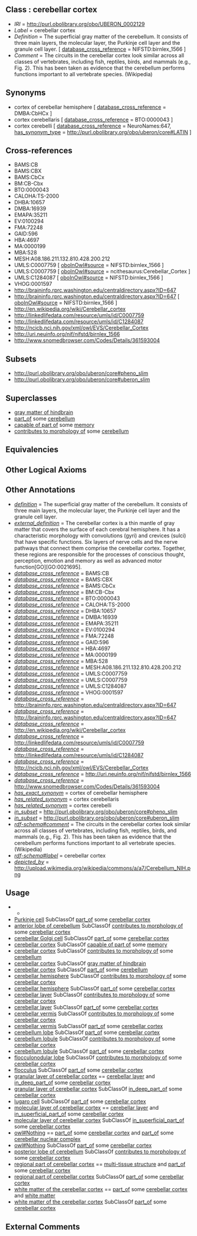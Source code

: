 
## Class : cerebellar cortex

 * *IRI* = http://purl.obolibrary.org/obo/UBERON_0002129
 * *Label* = cerebellar cortex
 * *Definition* = The superficial gray matter of the cerebellum. It consists of three main layers, the molecular layer, the Purkinje cell layer and the granule cell layer. [ [database_cross_reference](../../ef/oboInOwl#hasDbXref.md) = NIFSTD:birnlex_1566 ]
 * *Comment* = The circuits in the cerebellar cortex look similar across all classes of vertebrates, including fish, reptiles, birds, and mammals (e.g., Fig. 2). This has been taken as evidence that the cerebellum performs functions important to all vertebrate species. (Wikipedia)

## Synonyms

 * cortex of cerebellar hemisphere [ [database_cross_reference](../../ef/oboInOwl#hasDbXref.md) = DMBA:CbHCx ]
 * cortex cerebellaris [ [database_cross_reference](../../ef/oboInOwl#hasDbXref.md) = BTO:0000043 ]
 * cortex cerebelli [ [database_cross_reference](../../ef/oboInOwl#hasDbXref.md) = NeuroNames:647, [has_synonym_type](../../pe/oboInOwl#hasSynonymType.md) = http://purl.obolibrary.org/obo/uberon/core#LATIN ]

## Cross-references

 * BAMS:CB
 * BAMS:CBX
 * BAMS:CbCx
 * BM:CB-Cbx
 * BTO:0000043
 * CALOHA:TS-2000
 * DHBA:10657
 * DMBA:16939
 * EMAPA:35211
 * EV:0100294
 * FMA:72248
 * GAID:596
 * HBA:4697
 * MA:0000199
 * MBA:528
 * MESH:A08.186.211.132.810.428.200.212
 * UMLS:C0007759 [ [oboInOwl#source](../../ce/oboInOwl#source.md) = NIFSTD:birnlex_1566 ]
 * UMLS:C0007759 [ [oboInOwl#source](../../ce/oboInOwl#source.md) = ncithesaurus:Cerebellar_Cortex ]
 * UMLS:C1284087 [ [oboInOwl#source](../../ce/oboInOwl#source.md) = NIFSTD:birnlex_1566 ]
 * VHOG:0001597
 * http://braininfo.rprc.washington.edu/centraldirectory.aspx?ID=647
 * http://braininfo.rprc.washington.edu/centraldirectory.aspx?ID=647 [ [oboInOwl#source](../../ce/oboInOwl#source.md) = NIFSTD:birnlex_1566 ]
 * http://en.wikipedia.org/wiki/Cerebellar_cortex
 * http://linkedlifedata.com/resource/umls/id/C0007759
 * http://linkedlifedata.com/resource/umls/id/C1284087
 * http://ncicb.nci.nih.gov/xml/owl/EVS/Cerebellar_Cortex
 * http://uri.neuinfo.org/nif/nifstd/birnlex_1566
 * http://www.snomedbrowser.com/Codes/Details/361593004

## Subsets

 * http://purl.obolibrary.org/obo/uberon/core#pheno_slim
 * http://purl.obolibrary.org/obo/uberon/core#uberon_slim

## Superclasses

 * [gray matter of hindbrain](../../UBERON/63/UBERON_0019263.md)
 * [part_of](../../BFO/50/BFO_0000050.md) some [cerebellum](../../UBERON/37/UBERON_0002037.md)
 * [capable of part of](../../RO/16/RO_0002216.md) some [memory](../../GO/13/GO_0007613.md)
 * [contributes to morphology of](../../RO/33/RO_0002433.md) some [cerebellum](../../UBERON/37/UBERON_0002037.md)

## Equivalencies


## Other Logical Axioms


## Other Annotations

 * *[definition](../../IAO/15/IAO_0000115.md)* = The superficial gray matter of the cerebellum. It consists of three main layers, the molecular layer, the Purkinje cell layer and the granule cell layer.
 * *[external_definition](../../UBPROP/01/UBPROP_0000001.md)* = The cerebellar cortex is a thin mantle of gray matter that covers the surface of each cerebral hemisphere. It has a characteristic morphology with convolutions (gyri) and crevices (sulci) that have specific functions. Six layers of nerve cells and the nerve pathways that connect them comprise the cerebellar cortex. Together, these regions are responsible for the processes of conscious thought, perception, emotion and memory as well as advanced motor function[GO][GO:0021695].
 * *[database_cross_reference](../../ef/oboInOwl#hasDbXref.md)* = BAMS:CB
 * *[database_cross_reference](../../ef/oboInOwl#hasDbXref.md)* = BAMS:CBX
 * *[database_cross_reference](../../ef/oboInOwl#hasDbXref.md)* = BAMS:CbCx
 * *[database_cross_reference](../../ef/oboInOwl#hasDbXref.md)* = BM:CB-Cbx
 * *[database_cross_reference](../../ef/oboInOwl#hasDbXref.md)* = BTO:0000043
 * *[database_cross_reference](../../ef/oboInOwl#hasDbXref.md)* = CALOHA:TS-2000
 * *[database_cross_reference](../../ef/oboInOwl#hasDbXref.md)* = DHBA:10657
 * *[database_cross_reference](../../ef/oboInOwl#hasDbXref.md)* = DMBA:16939
 * *[database_cross_reference](../../ef/oboInOwl#hasDbXref.md)* = EMAPA:35211
 * *[database_cross_reference](../../ef/oboInOwl#hasDbXref.md)* = EV:0100294
 * *[database_cross_reference](../../ef/oboInOwl#hasDbXref.md)* = FMA:72248
 * *[database_cross_reference](../../ef/oboInOwl#hasDbXref.md)* = GAID:596
 * *[database_cross_reference](../../ef/oboInOwl#hasDbXref.md)* = HBA:4697
 * *[database_cross_reference](../../ef/oboInOwl#hasDbXref.md)* = MA:0000199
 * *[database_cross_reference](../../ef/oboInOwl#hasDbXref.md)* = MBA:528
 * *[database_cross_reference](../../ef/oboInOwl#hasDbXref.md)* = MESH:A08.186.211.132.810.428.200.212
 * *[database_cross_reference](../../ef/oboInOwl#hasDbXref.md)* = UMLS:C0007759
 * *[database_cross_reference](../../ef/oboInOwl#hasDbXref.md)* = UMLS:C0007759
 * *[database_cross_reference](../../ef/oboInOwl#hasDbXref.md)* = UMLS:C1284087
 * *[database_cross_reference](../../ef/oboInOwl#hasDbXref.md)* = VHOG:0001597
 * *[database_cross_reference](../../ef/oboInOwl#hasDbXref.md)* = http://braininfo.rprc.washington.edu/centraldirectory.aspx?ID=647
 * *[database_cross_reference](../../ef/oboInOwl#hasDbXref.md)* = http://braininfo.rprc.washington.edu/centraldirectory.aspx?ID=647
 * *[database_cross_reference](../../ef/oboInOwl#hasDbXref.md)* = http://en.wikipedia.org/wiki/Cerebellar_cortex
 * *[database_cross_reference](../../ef/oboInOwl#hasDbXref.md)* = http://linkedlifedata.com/resource/umls/id/C0007759
 * *[database_cross_reference](../../ef/oboInOwl#hasDbXref.md)* = http://linkedlifedata.com/resource/umls/id/C1284087
 * *[database_cross_reference](../../ef/oboInOwl#hasDbXref.md)* = http://ncicb.nci.nih.gov/xml/owl/EVS/Cerebellar_Cortex
 * *[database_cross_reference](../../ef/oboInOwl#hasDbXref.md)* = http://uri.neuinfo.org/nif/nifstd/birnlex_1566
 * *[database_cross_reference](../../ef/oboInOwl#hasDbXref.md)* = http://www.snomedbrowser.com/Codes/Details/361593004
 * *[has_exact_synonym](../../ym/oboInOwl#hasExactSynonym.md)* = cortex of cerebellar hemisphere
 * *[has_related_synonym](../../ym/oboInOwl#hasRelatedSynonym.md)* = cortex cerebellaris
 * *[has_related_synonym](../../ym/oboInOwl#hasRelatedSynonym.md)* = cortex cerebelli
 * *[in_subset](../../et/oboInOwl#inSubset.md)* = http://purl.obolibrary.org/obo/uberon/core#pheno_slim
 * *[in_subset](../../et/oboInOwl#inSubset.md)* = http://purl.obolibrary.org/obo/uberon/core#uberon_slim
 * *[rdf-schema#comment](../../nt/rdf-schema#comment.md)* = The circuits in the cerebellar cortex look similar across all classes of vertebrates, including fish, reptiles, birds, and mammals (e.g., Fig. 2). This has been taken as evidence that the cerebellum performs functions important to all vertebrate species. (Wikipedia)
 * *[rdf-schema#label](../../el/rdf-schema#label.md)* = cerebellar cortex
 * *[depicted_by](../../depicted/by/depicted_by.md)* = http://upload.wikimedia.org/wikipedia/commons/a/a7/Cerebellum_NIH.png

## Usage

 * -
 * [Purkinje cell](../../CL/21/CL_0000121.md) SubClassOf [part_of](../../BFO/50/BFO_0000050.md) some [cerebellar cortex](../../UBERON/29/UBERON_0002129.md)
 * [anterior lobe of cerebellum](../../UBERON/31/UBERON_0002131.md) SubClassOf [contributes to morphology of](../../RO/33/RO_0002433.md) some [cerebellar cortex](../../UBERON/29/UBERON_0002129.md)
 * [cerebellar Golgi cell](../../CL/19/CL_0000119.md) SubClassOf [part_of](../../BFO/50/BFO_0000050.md) some [cerebellar cortex](../../UBERON/29/UBERON_0002129.md)
 * [cerebellar cortex](../../UBERON/29/UBERON_0002129.md) SubClassOf [capable of part of](../../RO/16/RO_0002216.md) some [memory](../../GO/13/GO_0007613.md)
 * [cerebellar cortex](../../UBERON/29/UBERON_0002129.md) SubClassOf [contributes to morphology of](../../RO/33/RO_0002433.md) some [cerebellum](../../UBERON/37/UBERON_0002037.md)
 * [cerebellar cortex](../../UBERON/29/UBERON_0002129.md) SubClassOf [gray matter of hindbrain](../../UBERON/63/UBERON_0019263.md)
 * [cerebellar cortex](../../UBERON/29/UBERON_0002129.md) SubClassOf [part_of](../../BFO/50/BFO_0000050.md) some [cerebellum](../../UBERON/37/UBERON_0002037.md)
 * [cerebellar hemisphere](../../UBERON/45/UBERON_0002245.md) SubClassOf [contributes to morphology of](../../RO/33/RO_0002433.md) some [cerebellar cortex](../../UBERON/29/UBERON_0002129.md)
 * [cerebellar hemisphere](../../UBERON/45/UBERON_0002245.md) SubClassOf [part_of](../../BFO/50/BFO_0000050.md) some [cerebellar cortex](../../UBERON/29/UBERON_0002129.md)
 * [cerebellar layer](../../UBERON/30/UBERON_0004130.md) SubClassOf [contributes to morphology of](../../RO/33/RO_0002433.md) some [cerebellar cortex](../../UBERON/29/UBERON_0002129.md)
 * [cerebellar layer](../../UBERON/30/UBERON_0004130.md) SubClassOf [part_of](../../BFO/50/BFO_0000050.md) some [cerebellar cortex](../../UBERON/29/UBERON_0002129.md)
 * [cerebellar vermis](../../UBERON/20/UBERON_0004720.md) SubClassOf [contributes to morphology of](../../RO/33/RO_0002433.md) some [cerebellar cortex](../../UBERON/29/UBERON_0002129.md)
 * [cerebellar vermis](../../UBERON/20/UBERON_0004720.md) SubClassOf [part_of](../../BFO/50/BFO_0000050.md) some [cerebellar cortex](../../UBERON/29/UBERON_0002129.md)
 * [cerebellum lobe](../../UBERON/93/UBERON_0005293.md) SubClassOf [part_of](../../BFO/50/BFO_0000050.md) some [cerebellar cortex](../../UBERON/29/UBERON_0002129.md)
 * [cerebellum lobule](../../UBERON/04/UBERON_0004004.md) SubClassOf [contributes to morphology of](../../RO/33/RO_0002433.md) some [cerebellar cortex](../../UBERON/29/UBERON_0002129.md)
 * [cerebellum lobule](../../UBERON/04/UBERON_0004004.md) SubClassOf [part_of](../../BFO/50/BFO_0000050.md) some [cerebellar cortex](../../UBERON/29/UBERON_0002129.md)
 * [flocculonodular lobe](../../UBERON/12/UBERON_0003012.md) SubClassOf [contributes to morphology of](../../RO/33/RO_0002433.md) some [cerebellar cortex](../../UBERON/29/UBERON_0002129.md)
 * [flocculus](../../UBERON/63/UBERON_0001063.md) SubClassOf [part_of](../../BFO/50/BFO_0000050.md) some [cerebellar cortex](../../UBERON/29/UBERON_0002129.md)
 * [granular layer of cerebellar cortex](../../UBERON/56/UBERON_0002956.md) == [cerebellar layer](../../UBERON/30/UBERON_0004130.md) and [in_deep_part_of](../../BSPO/01/BSPO_0001101.md) some [cerebellar cortex](../../UBERON/29/UBERON_0002129.md)
 * [granular layer of cerebellar cortex](../../UBERON/56/UBERON_0002956.md) SubClassOf [in_deep_part_of](../../BSPO/01/BSPO_0001101.md) some [cerebellar cortex](../../UBERON/29/UBERON_0002129.md)
 * [lugaro cell](../../CL/06/CL_0011006.md) SubClassOf [part_of](../../BFO/50/BFO_0000050.md) some [cerebellar cortex](../../UBERON/29/UBERON_0002129.md)
 * [molecular layer of cerebellar cortex](../../UBERON/74/UBERON_0002974.md) == [cerebellar layer](../../UBERON/30/UBERON_0004130.md) and [in_superficial_part_of](../../BSPO/00/BSPO_0001100.md) some [cerebellar cortex](../../UBERON/29/UBERON_0002129.md)
 * [molecular layer of cerebellar cortex](../../UBERON/74/UBERON_0002974.md) SubClassOf [in_superficial_part_of](../../BSPO/00/BSPO_0001100.md) some [cerebellar cortex](../../UBERON/29/UBERON_0002129.md)
 * [owl#Nothing](../../ng/owl#Nothing.md) == [part_of](../../BFO/50/BFO_0000050.md) some [cerebellar cortex](../../UBERON/29/UBERON_0002129.md) and [part_of](../../BFO/50/BFO_0000050.md) some [cerebellar nuclear complex](../../UBERON/30/UBERON_0002130.md)
 * [owl#Nothing](../../ng/owl#Nothing.md) SubClassOf [part_of](../../BFO/50/BFO_0000050.md) some [cerebellar cortex](../../UBERON/29/UBERON_0002129.md)
 * [posterior lobe of cerebellum](../../UBERON/02/UBERON_0004002.md) SubClassOf [contributes to morphology of](../../RO/33/RO_0002433.md) some [cerebellar cortex](../../UBERON/29/UBERON_0002129.md)
 * [regional part of cerebellar cortex](../../UBERON/49/UBERON_0002749.md) == [multi-tissue structure](../../UBERON/81/UBERON_0000481.md) and [part_of](../../BFO/50/BFO_0000050.md) some [cerebellar cortex](../../UBERON/29/UBERON_0002129.md)
 * [regional part of cerebellar cortex](../../UBERON/49/UBERON_0002749.md) SubClassOf [part_of](../../BFO/50/BFO_0000050.md) some [cerebellar cortex](../../UBERON/29/UBERON_0002129.md)
 * [white matter of the cerebellar cortex](../../UBERON/45/UBERON_0024045.md) == [part_of](../../BFO/50/BFO_0000050.md) some [cerebellar cortex](../../UBERON/29/UBERON_0002129.md) and [white matter](../../UBERON/16/UBERON_0002316.md)
 * [white matter of the cerebellar cortex](../../UBERON/45/UBERON_0024045.md) SubClassOf [part_of](../../BFO/50/BFO_0000050.md) some [cerebellar cortex](../../UBERON/29/UBERON_0002129.md)

## External Comments

